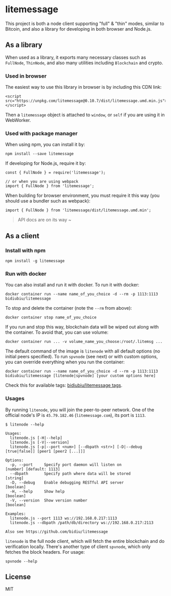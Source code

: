 # litemessage

This project is both a node client supporting "full" & "thin" modes, similar to Bitcoin, and also a library for developing in both browser and Node.js.

## As a library
When used as a library, it exports many necessary classes such as `FullNode`, `ThinNode`, and also many utilities including `Blockchain` and crypto.

### Used in browser
The easiest way to use this library in browser is by including this CDN link:
```
<script src="https://unpkg.com/litemessage@0.10.7/dist/litemessage.umd.min.js"></script>
```

Then a `litemessage` object is attached to `window`, or `self` if you are using it in WebWorker.

### Used with package manager
When using npm, you can install it by:
```
npm install --save litemessage
```

If developing for Node.js, require it by:
```
const { FullNode } = require('litemessage');

// or when you are using webpack
import { FullNode } from 'litemessage';
```

When building for browser environment, you must require it this way (you should use a bundler such as webpack):
```
import { FullNode } from 'litemessage/dist/litemessage.umd.min';
```

> API docs are on its way ~

## As a client
### Install with npm
```
npm install -g litemessage
```

### Run with docker
You can also install and run it with docker. To run it with docker:
```
docker container run --name name_of_you_choice -d --rm -p 1113:1113 bidiubiu/litemessage
```

To stop and delete the container (note the `--rm` from above):
```
docker container stop name_of_you_choice
```

If you run and stop this way, blockchain data will be wiped out along with the container. To avoid that, you can use volume:
```
docker container run ... -v volume_name_you_choose:/root/.litemsg ...
```

The default command of the image is `litenode` with all default options (no initial peers specified). To run `spvnode` (see next) or with custom options, you can override everything when you run the container:
```
docker container run --name name_of_you_choice -d --rm -p 1113:1113 bidiubiu/litemessage [litenode|spvnode] [your custom options here]
```

Check this for available tags: [bidiubiu/litemessage tags](https://hub.docker.com/r/bidiubiu/litemessage/tags/).

### Usages
By running `litenode`, you will join the peer-to-peer network. One of the official node's IP is `45.79.182.46` (`litemessage.com`), its port is `1113`.

```
$ litenode --help

Usages:
  litenode.js [-H|--help]
  litenode.js [-V|--version]
  litenode.js [-p|--port <num>] [--dbpath <str>] [-D|--debug [true|false]] [peer1 [peer2 [...]]]

Options:
  -p, --port     Specify port daemon will listen on                         [number] [default: 1113]
  --dbpath       Specify path where data will be stored                                     [string]
  -D, --debug    Enable debugging RESTful API server                                       [boolean]
  -H, --help     Show help                                                                 [boolean]
  -V, --version  Show version number                                                       [boolean]

Examples:
  litenode.js --port 1113 ws://192.168.0.217:1113
  litenode.js --dbpath /path/db/directory ws://192.168.0.217:2113

Also see https://github.com/bidiu/litemessage
```

`litenode` is the full node client, which will fetch the entire blockchain and do verification locally. There's another type of client `spvnode`, which only fetches the block headers. For usage:
```
spvnode --help
```

## License
MIT

